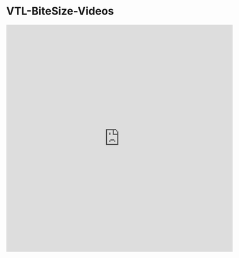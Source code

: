 # VTL-BiteSize-Videos
<iframe
    width="600"
    height="600"
    frameBorder="0"
    src="https://flipgrid.com/3b810903?embed=true"
    webkitallowfullscreen
    mozallowfullscreen
    allowfullscreen
    allow="microphone; camera; display-capture"></iframe>
